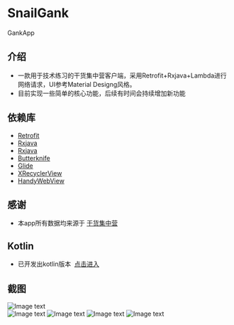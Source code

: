 # SnailGank
GankApp

## 介绍
- 一款用于技术练习的干货集中营客户端，采用Retrofit+Rxjava+Lambda进行网络请求，UI参考Material Designg风格。
- 目前实现一些简单的核心功能，后续有时间会持续增加新功能

## 依赖库
- [Retrofit](https://github.com/square/retrofit)
- [Rxjava](https://github.com/ReactiveX/RxJava)
- [Rxjava](https://github.com/square/okhttp)
- [Butterknife](https://github.com/JakeWharton/butterknife)
- [Glide](https://github.com/bumptech/glide)
- [XRecyclerView](https://github.com/jianghejie/XRecyclerView)
- [HandyWebView](https://github.com/BeijingSnail/HandyWebView)

## 感谢
- 本app所有数据均来源于  [干货集中营](http://gank.io/)

## Kotlin
- 已开发出kotlin版本  [点击进入](https://github.com/BeijingSnail/KotlinSnailGank)

## 截图

![Image text](https://github.com/BeijingSnail/SnailGank/blob/master/images/android.png)  
![Image text](https://github.com/BeijingSnail/SnailGank/blob/master/images/sideslip.png)
![Image text](https://github.com/BeijingSnail/SnailGank/blob/master/images/welfare.png)
![Image text](https://github.com/BeijingSnail/SnailGank/blob/master/images/res.png)
![Image text](https://github.com/BeijingSnail/SnailGank/blob/master/images/about.png)





